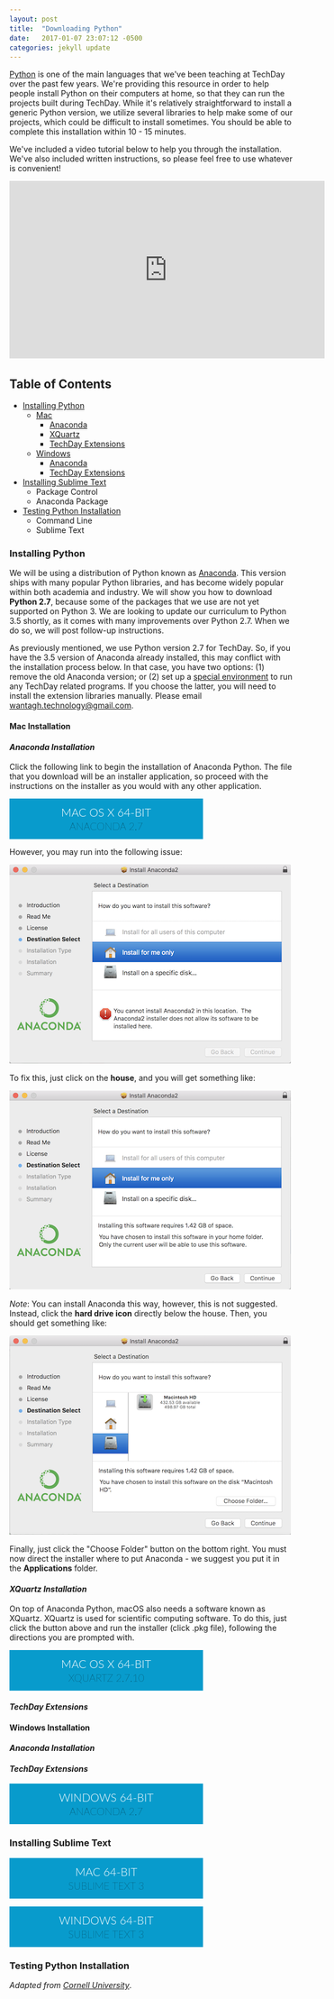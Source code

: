 ```yaml
---
layout: post
title:  "Downloading Python"
date:   2017-01-07 23:07:12 -0500
categories: jekyll update
---
```


<style type="text/css">


/** From the anaconda page */
.content-button {
    border-style: solid;
    border-width: 0;
    cursor: pointer;
    font-family: "CalibreWeb-Regular", Lato, "Helvetica Neue", Helvetica, Roboto, Arial, sans-serif;
    font-size: 1.25rem;
    font-weight: 300;
    line-height: normal;
    position: relative;
    text-decoration: none;
    text-align: center;
    -webkit-appearance: none;
    border-radius: 0;
    display: inline-block;
    padding-top: 0.75rem;
    padding-right: 1.5rem;
    padding-bottom: 0.8125rem;
    padding-left: 1.5rem;
    background-color: #253746;
    border-color: #1e2c38;
    color: #fff;
    transition: background-color 300ms ease-out;
    max-width: 18.75rem;
    text-transform: uppercase
}

.content-button span {
    font-family: Lato, "Helvetica Neue", Helvetica, Roboto, Arial, sans-serif;
    font-weight: 200;
	font-size:90%;
    color: #000;
}

.content-button:hover, .content-button:focus {
    background-color: #1e2c38
}

.content-button:hover, .content-button:focus {
    color: #fff
}

.content-button:hover, .content-button:focus {
    text-decoration: none
}

.content-button[role="button"] {
    display: block;
    padding: 0.75rem 1.375rem;
    text-align: center
}

.content-button--blue, .call-to-action__button, .cross-sell__button,
input[type="submit"].cross-sell__button {
    background-color: #089BCC;
    border-color: #067ca3;
}

.content-button--blue:hover, .call-to-action__button:hover, .cross-sell__button:hover,
input[type="submit"].cross-sell__button:hover, .content-button--blue:focus,
.call-to-action__button:focus, .cross-sell__button:focus, input[type="submit"].cross-sell__button:focus {
    background-color: #067ca3;
}

.content-button--blue:hover, .call-to-action__button:hover, .cross-sell__button:hover,
input[type="submit"].cross-sell__button:hover, .content-button--blue:focus,
.call-to-action__button:focus, .cross-sell__button:focus, input[type="submit"].cross-sell__button:focus {
    color: #fff
}

.content-button--small {
    /*font-size: 1.125rem;
    max-width: 12.75rem; */
}

.content-button--small[role="button"] {
    /*padding: 0.5625rem 0.875rem;*/
}
</style>

[Python][python] is one of the main languages that we've been teaching at TechDay over the past few years. We're providing this resource in order to help people install Python on their computers at home, so that they can run the projects built during TechDay. While it's relatively straightforward to install a generic Python version, we utilize several libraries to help make some of our projects, which could be difficult to install sometimes. You should be able to complete this installation within 10 - 15 minutes.

We've included a video tutorial below to help you through the installation. We've also included written instructions, so please feel free to use whatever is convenient!

<iframe width="560" height="315" src="https://www.youtube.com/embed/B-W-me5Y7F4" frameborder="0" allowfullscreen></iframe>


## Table of Contents
- [Installing Python](#install-python)
  - [Mac](#mac)
    - [Anaconda](#mac-anaconda)
    - [XQuartz](#mac-xquartz)
    - [TechDay Extensions](#mac-extensions)
  - [Windows](#windows)
    - [Anaconda](#win-anaconda)
    - [TechDay Extensions](#win-extensions)
- [Installing Sublime Text](#install-sublime)
  - Package Control
  - Anaconda Package
- [Testing Python Installation](#testing-python)
  - Command Line
  - Sublime Text

### <a name="install-python"></a>Installing Python
We will be using a distribution of Python known as [Anaconda](https://www.continuum.io/downloads). This version ships with many popular Python libraries, and has become widely popular within both academia and industry. We will show you how to download __Python 2.7__, because some of the packages that we use are not yet supported on Python 3. We are looking to update our curriculum to Python 3.5 shortly, as it comes with many improvements over Python 2.7. When we do so, we will post follow-up instructions.

As previously mentioned, we use Python version 2.7 for TechDay. So, if you have the 3.5 version of Anaconda already installed, this may conflict with the installation process below. In that case, you have two options: (1) remove the old Anaconda version; or (2) set up a <a href="http://conda.pydata.org/docs/using/envs.html">special environment</a> to run any TechDay related programs. If you choose the latter, you will need to install the extension libraries manually. Please email <a href="mailto:wantagh.technology@gmail.com">wantagh.technology@gmail.com</a>.


#### <a name="mac"></a>__Mac Installation__

#### <a name="mac-anaconda"></a> *Anaconda Installation*
Click the following link to begin the installation of Anaconda Python. The file that you download will be an installer application, so proceed with the instructions on the installer as you would with any other application.

<a class="content-button content-button--blue content-button--small" href="https://repo.continuum.io/archive/Anaconda2-4.2.0-MacOSX-x86_64.pkg" role="button">Mac OS X 64-bit<br>
   <span style="color:#000000; font-size:90%;">Anaconda 2.7</span></a>

However, you may run into the following issue:

![Blah](/assets/osx-anaconda-error.png)

To fix this, just click on the __house__, and you will get something like:

![Blah](/assets/osx-anaconda-local.png)

*Note*: You can install Anaconda this way, however, this is not suggested. Instead, click the __hard drive icon__ directly below the house. Then, you should get something like:

![Blah](/assets/osx-anaconda-global.png)

Finally, just click the "Choose Folder" button on the bottom right. You must now direct the installer where to put Anaconda - we suggest you put it in the __Applications__ folder.

#### <a name="mac-xquartz"></a> *XQuartz Installation*

On top of Anaconda Python, macOS also needs a software known as XQuartz. XQuartz is used for scientific computing software. To do this, just click the button above and run the installer (click .pkg file), following the directions you are prompted with.

<a class="content-button content-button--blue content-button--small" href="https://dl.bintray.com/xquartz/downloads/:XQuartz-2.7.10.dmg" role="button">Mac OS X 64-bit<br>
   <span style="color:#000000; font-size:90%;">XQuartz 2.7.10</span></a>

#### <a name="mac-extensions"></a> *TechDay Extensions*

#### <a name="windows"></a>__Windows Installation__

#### <a name="win-anaconda"></a> *Anaconda Installation*
#### <a name="win-extensions"></a> *TechDay Extensions*

<a class="content-button content-button--blue content-button--small" href="https://repo.continuum.io/archive/Anaconda2-4.2.0-Windows-x86_64.exe" role="button">Windows 64-bit<br>
   <span style="color:#000000; font-size:90%;">Anaconda 2.7</span></a>

### <a name="install-sublime"></a>Installing Sublime Text
<a class="content-button content-button--blue content-button--small" href="https://download.sublimetext.com/Sublime%20Text%20Build%203126.dmg" role="button">Mac 64-bit<br>
   <span style="color:#000000; font-size:90%;">Sublime Text 3</span></a>

   <a class="content-button content-button--blue content-button--small" href="https://download.sublimetext.com/Sublime%20Text%20Build%203126%20x64%20Setup.exe" role="button">Windows 64-bit<br>
      <span style="color:#000000; font-size:90%;">Sublime Text 3</span></a>

### <a name="testing-python"></a>Testing Python Installation

*Adapted from [Cornell University][cornell-python]*.

[cornell-python]: http://www.cs.cornell.edu/courses/cs1110/2016fa/materials/python.php
[python]: http://www.python.org
